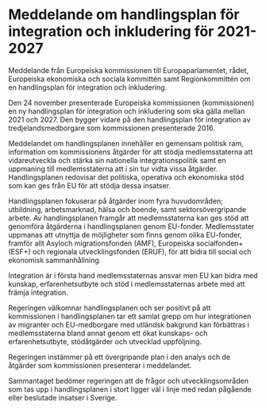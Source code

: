 # Meddelande om handlingsplan för integration och inkludering för 2021- 2027

Meddelande från Europeiska kommissionen till Europaparlamentet, rådet, Europeiska ekonomiska och sociala kommittén samt Regionkommittén om en handlingsplan för integration och inkludering.

Den 24 november presenterade Europeiska kommissionen (kommissionen) en ny handlingsplan för integration och inkludering som ska gälla mellan 2021 och 2027. Den bygger vidare på den handlingsplan för integration av tredjelandsmedborgare som kommissionen presenterade 2016.

Meddelandet om handlingsplanen innehåller en gemensam politisk ram, information om kommissionens åtgärder för att stödja medlemsstaterna att vidareutveckla och stärka sin nationella integrationspolitik samt en uppmaning till medlemsstaterna att i sin tur vidta vissa åtgärder. Handlingsplanen redovisar det politiska, operativa och ekonomiska stöd som kan ges från EU för att stödja dessa insatser.

Handlingsplanen fokuserar på åtgärder inom fyra huvudområden; utbildning, arbetsmarknad, hälsa och boende, samt sektorsövergripande arbete. Av handlingsplanen framgår att medlemsstaterna kan ges stöd att genomföra åtgärderna i handlingsplanen genom EU-fonder. Medlemsstater uppmanas att utnyttja de möjligheter som finns genom olika EU-fonder, framför allt Asyloch migrationsfonden (AMF), Europeiska socialfonden+ (ESF+) och regionala utvecklingsfonden (ERUF), för att bidra till social och ekonomisk sammanhållning.

Integration är i första hand medlemsstaternas ansvar men EU kan bidra med kunskap, erfarenhetsutbyte och stöd i medlemsstaternas arbete med att främja integration.

Regeringen välkomnar handlingsplanen och ser positivt på att kommissionen i handlingsplanen tar ett samlat grepp om hur integrationen av migranter och EU-medborgare med utländsk bakgrund kan förbättras i medlemsstaterna bland annat genom ett ökat kunskaps- och erfarenhetsutbyte, stödåtgärder och utvecklad uppföljning.

Regeringen instämmer på ett övergripande plan i den analys och de åtgärder som kommissionen presenterar i meddelandet.

Sammantaget bedömer regeringen att de frågor och utvecklingsområden som tas upp i handlingsplanen i stort ligger väl i linje med redan pågående eller beslutade insatser i Sverige.
